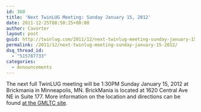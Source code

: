 ```yaml
---
id: 360
title: 'Next TwinLUG Meeting: Sunday January 15, 2012'
date: 2011-12-25T08:50:25+00:00
author: Cavorter
layout: post
guid: http://twinlug.com/2011/12/next-twinlug-meeting-sunday-january-15-2012/
permalink: /2011/12/next-twinlug-meeting-sunday-january-15-2012/
dsq_thread_id:
  - "515787733"
categories:
  - Announcements
---
```

The next full TwinLUG meeting will be 1:30PM Sunday January 15, 2012 at Brickmania in Minneapolis, MN. BrickMania is located at 1620 Central Ave NE in Suite 177. More information on the location and directions can be found [at the GMLTC site](http://gmltc.org/index.php?option=com_content&view=article&id=11&Itemid=16).